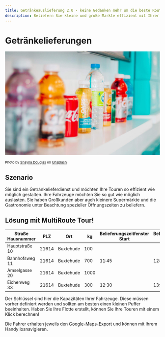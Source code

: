 ```yaml
---
title: Getränkeauslieferung 2.0 - keine Gedanken mehr um die beste Route machen, einfach rechnen lassen
description: Beliefern Sie kleine und große Märkte effizient mit Ihrer Flotte. Nutzen Sie die Kapazität Ihrer Fahrzeuge effizient aus und beliefern Sie Ihre Kunden gemäß Ihrer Wünsche schnell und effizient. So bleibt das Bier kalt und es bleibt mehr Zeit zum Genießen.
---
```


# Getränkelieferungen

![!](assets/getraenke.jpg)

<div style="font-size: 11px">
Photo by <a href="https://unsplash.com/@itsmaemedia?utm_source=unsplash&utm_medium=referral&utm_content=creditCopyText">Shayna Douglas</a> on <a href="https://unsplash.com/s/photos/beverages?utm_source=unsplash&utm_medium=referral&utm_content=creditCopyText">Unsplash</a></div>

## Szenario
Sie sind ein Getränkelieferdienst und möchten Ihre Touren so effizient wie möglich gestalten. Ihre Fahrzeuge möchten Sie so gut wie möglich auslasten.
Sie haben Großkunden aber auch kleinere Supermärkte und die Gastronomie unter Beachtung spezieller Öffnungszeiten zu beliefern.

## Lösung mit MultiRoute Tour!

|Straße Hausnummer|PLZ| Ort | kg | Belieferungszeitfenster Start| Belieferungszeitfenster Ende |
|---|---|---|---|---|---|
|Hauptstraße 10| 21614 | Buxtehude | 100 |  |  |
|Bahnhofsweg 11| 21614 | Buxtehude | 700 | 11:45 | 12:30 |
|Amselgasse 20| 21614 | Buxtehude | 1000 |  | |
|Eichenweg 33| 21614 | Buxtehude | 300 | 12:30 | 13:30 |

Der Schlüssel sind hier die Kapazitäten Ihrer Fahrzeuge. Diese müssen vorher definiert werden und sollten am besten einen kleinen Puffer beeinhalten. Haben Sie Ihre Flotte erstellt, können Sie Ihre Touren mit einem Klick berechnen! 

Die Fahrer erhalten jeweils den [Google-Maps-Export](../tour/#tour-exportieren) und können mit Ihrem Handy losnavigieren.
